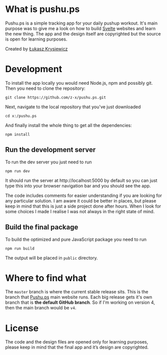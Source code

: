 What is pushu.ps
=======

Pushu.ps is a simple tracking app for your daily pushup workout. It's main purpose was to give me a look on how to build [Svelte](http://svelte.dev) websites and learn the new thing. The app and the design itself are copyrighted but the source is open for learning purposes.

Created by [Łukasz Krysiewicz](http://secondgate.pl)


Development
=======
To install the app locally you would need Node.js, npm  and possibly git. Then you need to clone the repository:

	git clone https://github.com/z-x/pushu.ps.git

Next, navigate to the local repository that you've just downloaded

    cd x:/pushu.ps

And finally install the whole thing to get all the dependencies:

	npm install

Run the development server
-----------
To run the dev server you just need to run

	npm run dev

It should run the server at http://localhost:5000 by default so you can just type this into your browser navigation bar and you should see the app.

The code includes comments for easier understanding if you are looking for any particular solution. I am aware it could be better in places, but please keep in mind that this is just a side project done after hours. When I look for some choices I made I realise I was not always in the right state of mind.

Build the final package
--------
To build the optimized and pure JavaScript package you need to run

	npm run build
	
The output will be placed in `public` directory.


Where to find what
=======
The `master` branch is where the current stable release sits. This is the branch that [Pushu.ps](https://pushu.ps) main website runs. Each big release gets it's own branch that is **the default GitHub branch**. So if I'm working on version 4, then the main branch would be `v4`.


License
==========
The code and the design files are opened only for learning purposes, please keep in mind that the final app and it’s design are copyrighted.